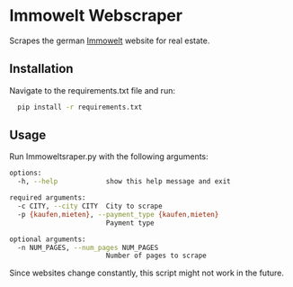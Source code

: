 # Immowelt Webscraper
Scrapes the german [Immowelt](https://www.immowelt.de/) website for real estate.

## Installation
Navigate to the requirements.txt file and run:
```sh
  pip install -r requirements.txt
  ```
## Usage
Run Immoweltsraper.py with the following arguments:
```sh
options:
  -h, --help            show this help message and exit

required arguments:
  -c CITY, --city CITY  City to scrape
  -p {kaufen,mieten}, --payment_type {kaufen,mieten}
                        Payment type

optional arguments:
  -n NUM_PAGES, --num_pages NUM_PAGES
                        Number of pages to scrape
  ```
Since websites change constantly, this script might not work in the future.
